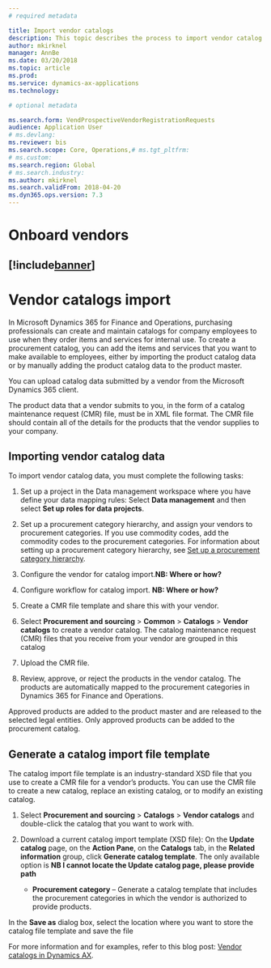```yaml
---
# required metadata

title: Import vendor catalogs
description: This topic describes the process to import vendor catalog data.
author: mkirknel
manager: AnnBe
ms.date: 03/20/2018
ms.topic: article
ms.prod: 
ms.service: dynamics-ax-applications
ms.technology: 

# optional metadata

ms.search.form: VendProspectiveVendorRegistrationRequests  
audience: Application User
# ms.devlang: 
ms.reviewer: bis
ms.search.scope: Core, Operations,# ms.tgt_pltfrm: 
# ms.custom: 
ms.search.region: Global
# ms.search.industry: 
ms.author: mkirknel
ms.search.validFrom: 2018-04-20 
ms.dyn365.ops.version: 7.3
---
```


# Onboard vendors
[!include[banner](../includes/banner.md)]
---

Vendor catalogs import
======================

In Microsoft Dynamics 365 for Finance and Operations, purchasing professionals can create and maintain
catalogs for company employees to use when they order items and services for
internal use. To create a procurement catalog, you can add the items and
services that you want to make available to employees, either by importing the product
catalog data or by manually adding the product catalog data to the product master. 

You can upload catalog data submitted by a vendor from the Microsoft Dynamics 365 client.

The product data that a vendor submits to you, in the form of a catalog
maintenance request (CMR) file, must be in XML file format. The CMR file should
contain all of the details for the products that the vendor supplies to your
company.

Importing vendor catalog data
-----------------------------

To import vendor catalog data, you must complete the following tasks:

1.  Set up a project in the Data management workspace where you have define your
    data mapping rules: Select **Data management** and then select **Set up roles for data projects**. 

2.  Set up a procurement category hierarchy, and assign your vendors to
    procurement categories. If you use commodity codes, add the commodity codes
    to the procurement categories. For information about setting up a procurement category hierarchy, see [Set up a procurement category hierarchy](set-up-procurement-category-hierarchy.md).

3.  Configure the vendor for catalog import.**NB: Where or how?**

4.  Configure workflow for catalog import. **NB: Where or how?**

5.  Create a CMR file template and share this with your vendor.

6.  Select **Procurement and sourcing** \> **Common** \> **Catalogs** \> **Vendor
    catalogs** to create a vendor catalog. The catalog maintenance request (CMR) files that
    you receive from your vendor are grouped in this catalog 

7.  Upload the CMR file.

8.  Review, approve, or reject the products in the vendor catalog. The products are  automatically mapped
    to the procurement categories in Dynamics 365 for Finance and Operations. 
    
Approved products are added to the product master and are released to the selected legal entities. Only approved products can be added to the procurement catalog.

## Generate a catalog import file template

The catalog import file template is an industry-standard XSD file that you use
to create a CMR file for a vendor’s products. You can use the CMR file to create
a new catalog, replace an existing catalog, or to modify an existing catalog.

1.  Select **Procurement and sourcing** \> **Catalogs** \> **Vendor
    catalogs** and double-click the catalog that you want
    to work with.

3.  Download a current catalog import template (XSD file): On the **Update
    catalog** page, on the **Action Pane**, on the **Catalogs** tab, in the
    **Related information** group, click **Generate catalog template**. The only
    available option is **NB I cannot locate the Update catalog page, please provide path**

    -   **Procurement category** – Generate a catalog template that includes the
        procurement categories in which the vendor is authorized to provide
        products.

In the **Save as** dialog box, select the location where you want to store the
catalog file template and save the file

For more information and for examples, refer to this blog post: [Vendor catalogs in Dynamics AX](https://blogs.msdn.microsoft.com/dynamicsaxscm/2016/05/25/vendor-catalogs-in-dynamics-ax/).
